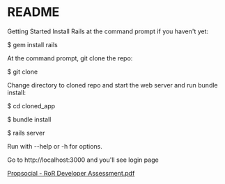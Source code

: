 # README

Getting Started
Install Rails at the command prompt if you haven't yet:

$ gem install rails

At the command prompt, git clone the repo:

$ git clone

Change directory to cloned repo and start the web server and run bundle install:

 $ cd cloned_app

 $ bundle install

 $ rails server
 
Run with --help or -h for options.

Go to http://localhost:3000 and you'll see login page

[Propsocial - RoR Developer Assessment.pdf](https://github.com/kienhaw/propsocial-technical-test/files/6838002/Propsocial.-.RoR.Developer.Assessment.pdf)

